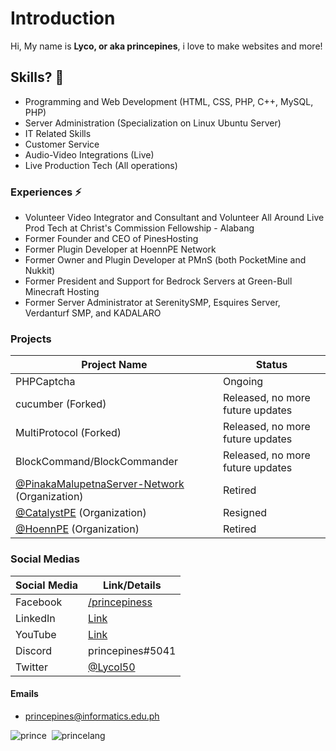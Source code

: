 # Introduction
Hi, My name is **Lyco, or aka princepines**, i love to make websites and more!

## Skills? 🤔
- Programming and Web Development (HTML, CSS, PHP, C++, MySQL, PHP)
- Server Administration (Specialization on Linux Ubuntu Server)
- IT Related Skills
- Customer Service
- Audio-Video Integrations (Live)
- Live Production Tech (All operations)

### Experiences ⚡
- Volunteer Video Integrator and Consultant and Volunteer All Around Live Prod Tech at Christ's Commission Fellowship - Alabang
- Former Founder and CEO of PinesHosting
- Former Plugin Developer at HoennPE Network
- Former Owner and Plugin Developer at PMnS (both PocketMine and Nukkit)
- Former President and Support for Bedrock Servers at Green-Bull Minecraft Hosting
- Former Server Administrator at SerenitySMP, Esquires Server, Verdanturf SMP, and KADALARO

### Projects
| Project Name | Status |
| ----------- | ----------- |
| PHPCaptcha | Ongoing |
| cucumber (Forked) | Released, no more future updates |
| MultiProtocol (Forked)  | Released, no more future updates |
| BlockCommand/BlockCommander | Released, no more future updates |
| [@PinakaMalupetnaServer-Network](https://github.com/PinakaMalupetnaServer-Network) (Organization) | Retired |
| [@CatalystPE](https://github.com/CatalystPE) (Organization) | Resigned |
| [@HoennPE](https://github.com/HoennPE) (Organization) | Retired |


### Social Medias
| Social Media | Link/Details |
| ----------- | ----------- |
| Facebook  | <a href="https://fb.me/princepiness">/princepiness</a>
| LinkedIn | [Link](https://www.linkedin.com/in/lyco-tatierra-a81b421bb/)
| YouTube | <a href="https://www.youtube.com/channel/UCcltou22yjHJpffh88FiVEA">Link</a>
| Discord | princepines#5041 |
| Twitter | <a href="https://twitter.com/Lycol50">@Lycol50</a>

#### Emails
- princepines@informatics.edu.ph

![prince](https://github-readme-stats.vercel.app/api?username=Lycol50&show_icons=true&theme=gotham)&nbsp;
![princelang](https://github-readme-stats.vercel.app/api/top-langs/?username=Lycol50&layout=compact&theme=gotham)

<!--
**Lycol50/Lycol50** is a ✨ _special_ ✨ repository because its `README.md` (this file) appears on your GitHub profile.

Here are some ideas to get you started:

- 🔭 I’m currently working on ...
- 🌱 I’m currently learning ...
- 👯 I’m looking to collaborate on ...
- 🤔 I’m looking for help with ...
- 💬 Ask me about ...
- 📫 How to reach me: ...
- 😄 Pronouns: ...
- ⚡ Fun fact: ...
-->
